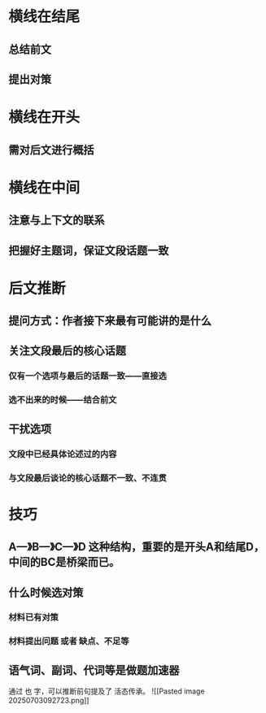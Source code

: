 # 横线在结尾
## 总结前文
## 提出对策
# 横线在开头
## 需对后文进行概括
# 横线在中间
## 注意与上下文的联系
## 把握好主题词，保证文段话题一致
# 后文推断
## 提问方式：作者接下来最有可能讲的是什么
## 关注文段最后的核心话题
### 仅有一个选项与最后的话题一致——直接选
### 选不出来的时候——结合前文
## 干扰选项
### 文段中已经具体论述过的内容
### 与文段最后谈论的核心话题不一致、不连贯
# 技巧
## A—》B—》C—》D 这种结构，重要的是开头A和结尾D，中间的BC是桥梁而已。
## 什么时候选对策
### 材料已有对策
### 材料提出问题 或者 缺点、不足等
## 语气词、副词、代词等是做题加速器
通过 也 字，可以推断前句提及了 活态传承。
![[Pasted image 20250703092723.png]]